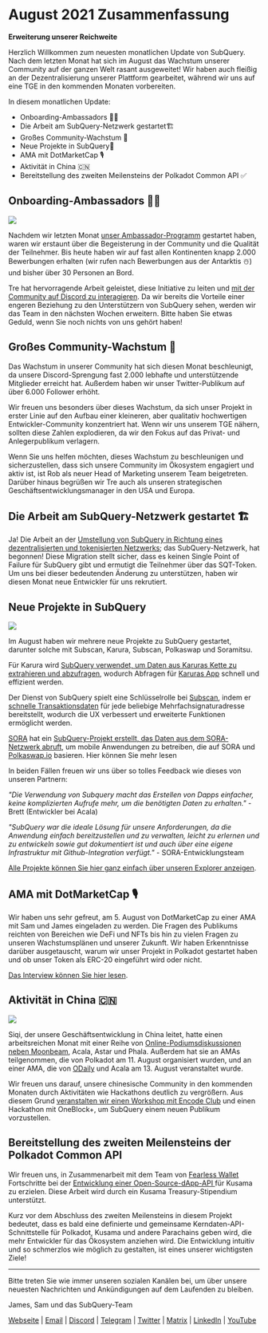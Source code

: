 # August 2021 Zusammenfassung

**Erweiterung unserer Reichweite**

Herzlich Willkommen zum neuesten monatlichen Update von SubQuery. Nach dem letzten Monat hat sich im August das Wachstum unserer Community auf der ganzen Welt rasant ausgeweitet! Wir haben auch fleißig an der Dezentralisierung unserer Plattform gearbeitet, während wir uns auf eine TGE in den kommenden Monaten vorbereiten.

In diesem monatlichen Update:

-   Onboarding-Ambassadors 👩‍💼
-   Die Arbeit am SubQuery-Netzwerk gestartet🏗
-   Großes Community-Wachstum 🚀
-   Neue Projekte in SubQuery🤝
-   AMA mit DotMarketCap 🎙
-   Aktivität in China 🇨🇳
-   Bereitstellung des zweiten Meilensteins der Polkadot Common API ✅

## Onboarding-Ambassadors 👩‍💼

![](https://miro.medium.com/max/1400/0*_nOcsPjhQxta_FPH)

Nachdem wir letzten Monat [unser Ambassador-Programm](https://subquery.medium.com/introducing-the-subquery-ambassador-program-aa82613ab804) gestartet haben, waren wir erstaunt über die Begeisterung in der Community und die Qualität der Teilnehmer. Bis heute haben wir auf fast allen Kontinenten knapp 2.000 Bewerbungen erhalten (wir rufen nach Bewerbungen aus der Antarktis ☃️) und bisher über 30 Personen an Bord.

Tre hat hervorragende Arbeit geleistet, diese Initiative zu leiten und [mit der Community auf Discord zu interagieren](https://discord.com/invite/78zg8aBSMG). Da wir bereits die Vorteile einer engeren Beziehung zu den Unterstützern von SubQuery sehen, werden wir das Team in den nächsten Wochen erweitern. Bitte haben Sie etwas Geduld, wenn Sie noch nichts von uns gehört haben!

## Großes Community-Wachstum 🚀

Das Wachstum in unserer Community hat sich diesen Monat beschleunigt, da unsere Discord-Sprengung fast 2.000 lebhafte und unterstützende Mitglieder erreicht hat. Außerdem haben wir unser Twitter-Publikum auf über 6.000 Follower erhöht.

Wir freuen uns besonders über dieses Wachstum, da sich unser Projekt in erster Linie auf den Aufbau einer kleineren, aber qualitativ hochwertigen Entwickler-Community konzentriert hat. Wenn wir uns unserem TGE nähern, sollten diese Zahlen explodieren, da wir den Fokus auf das Privat- und Anlegerpublikum verlagern.

Wenn Sie uns helfen möchten, dieses Wachstum zu beschleunigen und sicherzustellen, dass sich unsere Community im Ökosystem engagiert und aktiv ist, ist Rob als neuer Head of Marketing unserem Team beigetreten. Darüber hinaus begrüßen wir Tre auch als unseren strategischen Geschäftsentwicklungsmanager in den USA und Europa.

## Die Arbeit am SubQuery-Netzwerk gestartet 🏗

Ja! Die Arbeit an der [Umstellung von SubQuery in Richtung eines dezentralisierten und tokenisierten Netzwerks](https://subquery.medium.com/the-subquery-network-a-summary-46cde0acb010); das SubQuery-Netzwerk, hat begonnen! Diese Migration stellt sicher, dass es keinen Single Point of Failure für SubQuery gibt und ermutigt die Teilnehmer über das SQT-Token. Um uns bei dieser bedeutenden Änderung zu unterstützen, haben wir diesen Monat neue Entwickler für uns rekrutiert.

## Neue Projekte in SubQuery

![](https://miro.medium.com/max/4800/1*yUruZPSKP_0BA6mA72P8xg.gif)

Im August haben wir mehrere neue Projekte zu SubQuery gestartet, darunter solche mit Subscan, Karura, Subscan, Polkaswap und Soramitsu.

Für Karura wird [SubQuery verwendet, um Daten aus Karuras Kette zu extrahieren und abzufragen](https://subquery.medium.com/karura-integrates-with-subquery-to-aggregate-and-serve-defi-data-to-kusama-builders-d34f0e722311?source=your_stories_page-------------------------------------), wodurch Abfragen für [Karuras App](https://apps.karura.network/) schnell und effizient werden.

Der Dienst von SubQuery spielt eine Schlüsselrolle bei [Subscan](https://www.subscan.io/), indem er [schnelle Transaktionsdaten](https://subquery.medium.com/subscans-multi-signature-tool-powered-by-subquery-926da3e4fc25?source=your_stories_page-------------------------------------) für jede beliebige Mehrfachsignaturadresse bereitstellt, wodurch die UX verbessert und erweiterte Funktionen ermöglicht werden.

[SORA](https://sora.org/) hat ein [SubQuery-Projekt erstellt, das Daten aus dem SORA-Netzwerk abruft](https://subquery.medium.com/sora-integrates-subquery-to-provide-data-to-the-sora-network-5a73f77a40aa?source=your_stories_page-------------------------------------), um mobile Anwendungen zu betreiben, die auf SORA und [Polkaswap.io](http://polkaswap.io/) basieren. Hier können Sie mehr lesen

In beiden Fällen freuen wir uns über so tolles Feedback wie dieses von unseren Partnern:

*"Die Verwendung von Subquery macht das Erstellen von Dapps einfacher, keine komplizierten Aufrufe mehr, um die benötigten Daten zu erhalten."* - Brett (Entwickler bei Acala)

*"SubQuery war die ideale Lösung für unsere Anforderungen, da die Anwendung einfach bereitzustellen und zu verwalten, leicht zu erlernen und zu entwickeln sowie gut dokumentiert ist und auch über eine eigene Infrastruktur mit Github-Integration verfügt."* - SORA-Entwicklungsteam

[Alle Projekte können Sie hier ganz einfach über unseren Explorer anzeigen](https://explorer.subquery.network/).

## AMA mit DotMarketCap 🎙

Wir haben uns sehr gefreut, am 5. August von DotMarketCap zu einer AMA mit Sam und James eingeladen zu werden. Die Fragen des Publikums reichten von Bereichen wie DeFi und NFTs bis hin zu vielen Fragen zu unseren Wachstumsplänen und unserer Zukunft. Wir haben Erkenntnisse darüber ausgetauscht, warum wir unser Projekt in Polkadot gestartet haben und ob unser Token als ERC-20 eingeführt wird oder nicht.

[Das Interview können Sie hier lesen](https://dotmarketcap.com/blog-detail/288/ama30-recap-polkawarriors-x-subquery).

## Aktivität in China 🇨🇳

![](https://miro.medium.com/max/1400/0*A5oqsryFRbGX0MDx)

Siqi, der unsere Geschäftsentwicklung in China leitet, hatte einen arbeitsreichen Monat mit einer Reihe von [Online-Podiumsdiskussionen neben Moonbeam](https://twitter.com/SubQueryNetwork/status/1425293137103122432/photo/1), Acala, Astar und Phala. Außerdem hat sie an AMAs teilgenommen, die von Polkadot am 11. August organisiert wurden, und an einer AMA, die von [ODaily](http://www.odaily.com/) und Acala am 13. August veranstaltet wurde.

Wir freuen uns darauf, unsere chinesische Community in den kommenden Monaten durch Aktivitäten wie Hackathons deutlich zu vergrößern. Aus diesem Grund [veranstalten wir einen Workshop mit Encode Club](https://www.eventbrite.co.uk/e/polkadot-hackathon-subquery-workshop-tickets-167321106935?aff=ebdsoporgprofile) und einen Hackathon mit OneBlock+, um SubQuery einem neuen Publikum vorzustellen.

## Bereitstellung des zweiten Meilensteins der Polkadot Common API

Wir freuen uns, in Zusammenarbeit mit dem Team von [Fearless Wallet](https://fearlesswallet.io/) Fortschritte bei der [Entwicklung einer Open-Source-dApp-API ](https://docs.google.com/document/d/13L8HBwB6VB-n2g274FFFJKORYPJsq744C6H8iEDQ0-0/edit)für Kusama zu erzielen. Diese Arbeit wird durch ein Kusama Treasury-Stipendium unterstützt.

Kurz vor dem Abschluss des zweiten Meilensteins in diesem Projekt bedeutet, dass es bald eine definierte und gemeinsame Kerndaten-API-Schnittstelle für Polkadot, Kusama und andere Parachains geben wird, die mehr Entwickler für das Ökosystem anziehen wird. Die Entwicklung intuitiv und so schmerzlos wie möglich zu gestalten, ist eines unserer wichtigsten Ziele!

*****

Bitte treten Sie wie immer unseren sozialen Kanälen bei, um über unsere neuesten Nachrichten und Ankündigungen auf dem Laufenden zu bleiben.

James, Sam und das SubQuery-Team

[Webseite](https://subquery.network/) | [Email](mailto:hello@subquery.network) | [Discord](https://discord.com/invite/78zg8aBSMG) | [Telegram](https://t.me/subquerynetwork) | [Twitter](https://twitter.com/subquerynetwork) | [Matrix](https://matrix.to/#/#subquery:matrix.org) | [LinkedIn](https://www.linkedin.com/company/subquery) | [YouTube](https://www.youtube.com/channel/UCi1a6NUUjegcLHDFLr7CqLw)
